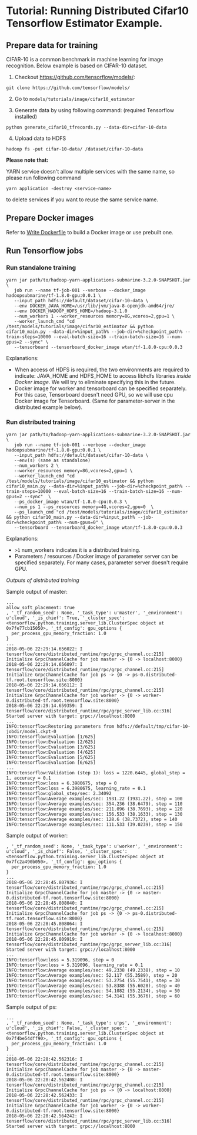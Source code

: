 <!--
   Licensed to the Apache Software Foundation (ASF) under one or more
   contributor license agreements.  See the NOTICE file distributed with
   this work for additional information regarding copyright ownership.
   The ASF licenses this file to You under the Apache License, Version 2.0
   (the "License"); you may not use this file except in compliance with
   the License.  You may obtain a copy of the License at

       http://www.apache.org/licenses/LICENSE-2.0

   Unless required by applicable law or agreed to in writing, software
   distributed under the License is distributed on an "AS IS" BASIS,
   WITHOUT WARRANTIES OR CONDITIONS OF ANY KIND, either express or implied.
   See the License for the specific language governing permissions and
   limitations under the License.
-->
# Tutorial: Running Distributed Cifar10 Tensorflow Estimator Example.

## Prepare data for training

CIFAR-10 is a common benchmark in machine learning for image recognition. Below example is based on CIFAR-10 dataset.

1) Checkout https://github.com/tensorflow/models/:
```
git clone https://github.com/tensorflow/models/
```

2) Go to `models/tutorials/image/cifar10_estimator`

3) Generate data by using following command: (required Tensorflow installed)

```
python generate_cifar10_tfrecords.py --data-dir=cifar-10-data
```

4) Upload data to HDFS

```
hadoop fs -put cifar-10-data/ /dataset/cifar-10-data
```

**Please note that:**

YARN service doesn't allow multiple services with the same name, so please run following command
```
yarn application -destroy <service-name>
```
to delete services if you want to reuse the same service name.

## Prepare Docker images

Refer to [Write Dockerfile](WriteDockerfile.md) to build a Docker image or use prebuilt one.

## Run Tensorflow jobs

### Run standalone training

```
yarn jar path/to/hadoop-yarn-applications-submarine-3.2.0-SNAPSHOT.jar \
   job run --name tf-job-001 --verbose --docker_image hadoopsubmarine/tf-1.8.0-gpu:0.0.1 \
   --input_path hdfs://default/dataset/cifar-10-data \
   --env DOCKER_JAVA_HOME=/usr/lib/jvm/java-8-openjdk-amd64/jre/
   --env DOCKER_HADOOP_HDFS_HOME=/hadoop-3.1.0
   --num_workers 1 --worker_resources memory=8G,vcores=2,gpu=1 \
   --worker_launch_cmd "cd /test/models/tutorials/image/cifar10_estimator && python cifar10_main.py --data-dir=%input_path% --job-dir=%checkpoint_path% --train-steps=10000 --eval-batch-size=16 --train-batch-size=16 --num-gpus=2 --sync" \
   --tensorboard --tensorboard_docker_image wtan/tf-1.8.0-cpu:0.0.3
```

Explanations:

- When access of HDFS is required, the two environments are required to indicate: JAVA_HOME and HDFS_HOME to access libhdfs libraries *inside Docker image*. We will try to eliminate specifying this in the future.
- Docker image for worker and tensorboard can be specified separately. For this case, Tensorboard doesn't need GPU, so we will use cpu Docker image for Tensorboard. (Same for parameter-server in the distributed example below).

### Run distributed training

```
yarn jar path/to/hadoop-yarn-applications-submarine-3.2.0-SNAPSHOT.jar \
   job run --name tf-job-001 --verbose --docker_image hadoopsubmarine/tf-1.8.0-gpu:0.0.1 \
   --input_path hdfs://default/dataset/cifar-10-data \
   --env(s) (same as standalone)
   --num_workers 2 \
   --worker_resources memory=8G,vcores=2,gpu=1 \
   --worker_launch_cmd "cd /test/models/tutorials/image/cifar10_estimator && python cifar10_main.py --data-dir=%input_path% --job-dir=%checkpoint_path% --train-steps=10000 --eval-batch-size=16 --train-batch-size=16 --num-gpus=2 --sync"  \
   --ps_docker_image wtan/tf-1.8.0-cpu:0.0.3 \
   --num_ps 1 --ps_resources memory=4G,vcores=2,gpu=0  \
   --ps_launch_cmd "cd /test/models/tutorials/image/cifar10_estimator && python cifar10_main.py --data-dir=%input_path% --job-dir=%checkpoint_path% --num-gpus=0" \
   --tensorboard --tensorboard_docker_image wtan/tf-1.8.0-cpu:0.0.3
```

Explanations:

- `>1` num_workers indicates it is a distributed training.
- Parameters / resources / Docker image of parameter server can be specified separately. For many cases, parameter server doesn't require GPU.

*Outputs of distributed training*

Sample output of master:
```
...
allow_soft_placement: true
, '_tf_random_seed': None, '_task_type': u'master', '_environment': u'cloud', '_is_chief': True, '_cluster_spec': <tensorflow.python.training.server_lib.ClusterSpec object at 0x7fe77cb15050>, '_tf_config': gpu_options {
  per_process_gpu_memory_fraction: 1.0
}
...
2018-05-06 22:29:14.656022: I tensorflow/core/distributed_runtime/rpc/grpc_channel.cc:215] Initialize GrpcChannelCache for job master -> {0 -> localhost:8000}
2018-05-06 22:29:14.656097: I tensorflow/core/distributed_runtime/rpc/grpc_channel.cc:215] Initialize GrpcChannelCache for job ps -> {0 -> ps-0.distributed-tf.root.tensorflow.site:8000}
2018-05-06 22:29:14.656112: I tensorflow/core/distributed_runtime/rpc/grpc_channel.cc:215] Initialize GrpcChannelCache for job worker -> {0 -> worker-0.distributed-tf.root.tensorflow.site:8000}
2018-05-06 22:29:14.659359: I tensorflow/core/distributed_runtime/rpc/grpc_server_lib.cc:316] Started server with target: grpc://localhost:8000
...
INFO:tensorflow:Restoring parameters from hdfs://default/tmp/cifar-10-jobdir/model.ckpt-0
INFO:tensorflow:Evaluation [1/625]
INFO:tensorflow:Evaluation [2/625]
INFO:tensorflow:Evaluation [3/625]
INFO:tensorflow:Evaluation [4/625]
INFO:tensorflow:Evaluation [5/625]
INFO:tensorflow:Evaluation [6/625]
...
INFO:tensorflow:Validation (step 1): loss = 1220.6445, global_step = 1, accuracy = 0.1
INFO:tensorflow:loss = 6.3980675, step = 0
INFO:tensorflow:loss = 6.3980675, learning_rate = 0.1
INFO:tensorflow:global_step/sec: 2.34092
INFO:tensorflow:Average examples/sec: 1931.22 (1931.22), step = 100
INFO:tensorflow:Average examples/sec: 354.236 (38.6479), step = 110
INFO:tensorflow:Average examples/sec: 211.096 (38.7693), step = 120
INFO:tensorflow:Average examples/sec: 156.533 (38.1633), step = 130
INFO:tensorflow:Average examples/sec: 128.6 (38.7372), step = 140
INFO:tensorflow:Average examples/sec: 111.533 (39.0239), step = 150
```

Sample output of worker:
```
, '_tf_random_seed': None, '_task_type': u'worker', '_environment': u'cloud', '_is_chief': False, '_cluster_spec': <tensorflow.python.training.server_lib.ClusterSpec object at 0x7fc2a490b050>, '_tf_config': gpu_options {
  per_process_gpu_memory_fraction: 1.0
}
...
2018-05-06 22:28:45.807936: I tensorflow/core/distributed_runtime/rpc/grpc_channel.cc:215] Initialize GrpcChannelCache for job master -> {0 -> master-0.distributed-tf.root.tensorflow.site:8000}
2018-05-06 22:28:45.808040: I tensorflow/core/distributed_runtime/rpc/grpc_channel.cc:215] Initialize GrpcChannelCache for job ps -> {0 -> ps-0.distributed-tf.root.tensorflow.site:8000}
2018-05-06 22:28:45.808064: I tensorflow/core/distributed_runtime/rpc/grpc_channel.cc:215] Initialize GrpcChannelCache for job worker -> {0 -> localhost:8000}
2018-05-06 22:28:45.809919: I tensorflow/core/distributed_runtime/rpc/grpc_server_lib.cc:316] Started server with target: grpc://localhost:8000
...
INFO:tensorflow:loss = 5.319096, step = 0
INFO:tensorflow:loss = 5.319096, learning_rate = 0.1
INFO:tensorflow:Average examples/sec: 49.2338 (49.2338), step = 10
INFO:tensorflow:Average examples/sec: 52.117 (55.3589), step = 20
INFO:tensorflow:Average examples/sec: 53.2754 (55.7541), step = 30
INFO:tensorflow:Average examples/sec: 53.8388 (55.6028), step = 40
INFO:tensorflow:Average examples/sec: 54.1082 (55.2134), step = 50
INFO:tensorflow:Average examples/sec: 54.3141 (55.3676), step = 60
```

Sample output of ps:
```
...
, '_tf_random_seed': None, '_task_type': u'ps', '_environment': u'cloud', '_is_chief': False, '_cluster_spec': <tensorflow.python.training.server_lib.ClusterSpec object at 0x7f4be54dff90>, '_tf_config': gpu_options {
  per_process_gpu_memory_fraction: 1.0
}
...
2018-05-06 22:28:42.562316: I tensorflow/core/distributed_runtime/rpc/grpc_channel.cc:215] Initialize GrpcChannelCache for job master -> {0 -> master-0.distributed-tf.root.tensorflow.site:8000}
2018-05-06 22:28:42.562408: I tensorflow/core/distributed_runtime/rpc/grpc_channel.cc:215] Initialize GrpcChannelCache for job ps -> {0 -> localhost:8000}
2018-05-06 22:28:42.562433: I tensorflow/core/distributed_runtime/rpc/grpc_channel.cc:215] Initialize GrpcChannelCache for job worker -> {0 -> worker-0.distributed-tf.root.tensorflow.site:8000}
2018-05-06 22:28:42.564242: I tensorflow/core/distributed_runtime/rpc/grpc_server_lib.cc:316] Started server with target: grpc://localhost:8000
```
